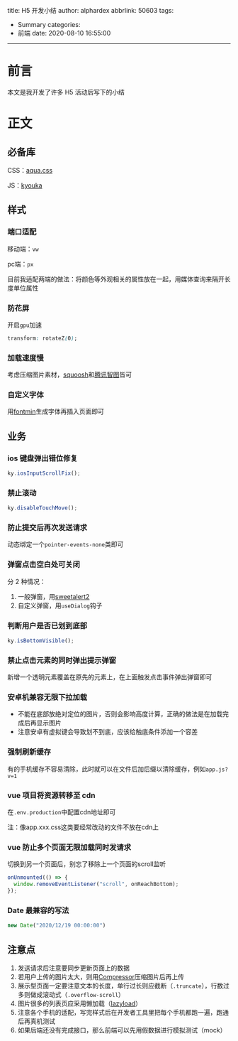 title: H5 开发小结
author: alphardex
abbrlink: 50603
tags:
  - Summary
categories:
  - 前端
date: 2020-08-10 16:55:00
---
# 前言

本文是我开发了许多 H5 活动后写下的小结

<!--more-->

# 正文

## 必备库

CSS：[aqua.css](https://github.com/alphardex/aqua.css)

JS：[kyouka](https://github.com/alphardex/kyouka)

## 样式

### 端口适配

移动端：`vw`

pc端：`px`

目前我适配两端的做法：将颜色等外观相关的属性放在一起，用媒体查询来隔开长度单位属性

### 防花屏

开启`gpu`加速

```css
transform: rotateZ(0);
```

### 加载速度慢

考虑压缩图片素材，[squoosh](https://squoosh.app/)和[腾讯智图](https://zhitu.isux.us/index.php/preview/download)皆可

### 自定义字体

用[fontmin](https://github.com/ecomfe/fontmin)生成字体再插入页面即可

## 业务

### ios 键盘弹出错位修复

```js
ky.iosInputScrollFix();
```

### 禁止滚动

```js
ky.disableTouchMove();
```

### 防止提交后再次发送请求

动态绑定一个`pointer-events-none`类即可

### 弹窗点击空白处可关闭

分 2 种情况：

1. 一般弹窗，用[sweetalert2](https://github.com/sweetalert2/sweetalert2)
2. 自定义弹窗，用`useDialog`钩子

### 判断用户是否已划到底部

```js
ky.isBottomVisible();
```

### 禁止点击元素的同时弹出提示弹窗

新增一个透明元素覆盖在原先的元素上，在上面触发点击事件弹出弹窗即可

### 安卓机兼容无限下拉加载

- 不能在底部放绝对定位的图片，否则会影响高度计算，正确的做法是在加载完成后再显示图片
- 注意安卓有虚拟键会导致划不到底，应该给触底条件添加一个容差

### 强制刷新缓存

有的手机缓存不容易清除，此时就可以在文件后加后缀以清除缓存，例如`app.js?v=1`

### vue 项目将资源转移至 cdn

在`.env.production`中配置cdn地址即可

注：像app.xxx.css这类要经常改动的文件不放在cdn上

### vue 防止多个页面无限加载同时发请求

切换到另一个页面后，别忘了移除上一个页面的scroll监听

```js
onUnmounted(() => {
  window.removeEventListener("scroll", onReachBottom);
});
```

### Date 最兼容的写法

```js
new Date("2020/12/19 00:00:00")
```

## 注意点

1. 发送请求后注意要同步更新页面上的数据
2. 若用户上传的图片太大，则用[Compressor](https://github.com/fengyuanchen/compressorjs)压缩图片后再上传
3. 展示型页面一定要注意文本的长度，单行过长则应截断（`.truncate`），行数过多则做成滚动式（`.overflow-scroll`）
4. 图片很多的列表页应采用懒加载（[lazyload](https://github.com/tuupola/lazyload)）
5. 注意各个手机的适配，写完样式后在开发者工具里把每个手机都跑一遍，跑通后再真机测试
6. 如果后端还没有完成接口，那么前端可以先用假数据进行模拟测试（mock）
